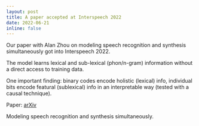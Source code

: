 ```yaml
---
layout: post
title: A paper accepted at Interspeech 2022
date: 2022-06-21
inline: false
---
```


Our paper with Alan Zhou on modeling speech recognition and synthesis simultaneously got into Interspeech 2022. 

The model learns lexical and sub-lexical (phon/n-gram) information without a direct access to training data. 

One important finding: binary codes encode holistic (lexical) info, individual bits encode featural (sublexical) info in an interpretable way (tested with a causal technique). 

Paper: [arXiv](https://arxiv.org/abs/2203.11476)



<div class="row">
    <div class="col-sm mt-3 mt-md-0">
        <img class="img-fluid rounded z-depth-1" src="{{ '/assets/img/interspeech.png' | relative_url }}" alt="" title="example image"/>
    </div>
</div>
<div class="caption">
    Modeling speech recognition and synthesis simultaneously.
</div>




